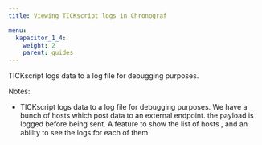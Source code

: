 ```yaml
---
title: Viewing TICKscript logs in Chronograf

menu:
  kapacitor_1_4:
    weight: 2
    parent: guides
---
```


TICKscript logs data to a log file for debugging purposes.

Notes:

* TICKscript logs data to a log file for debugging purposes. We have a bunch of hosts which post data to an external endpoint. the payload is logged before being sent.
A feature to show the list of hosts , and an ability to see the logs for each of them.
